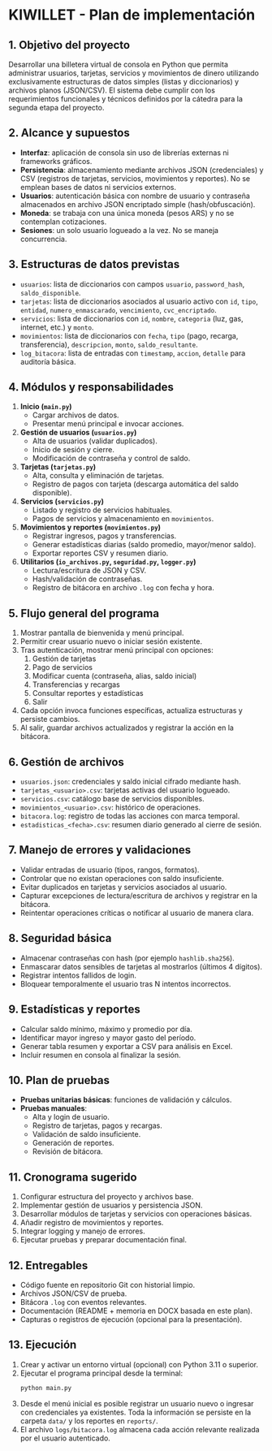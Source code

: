 # KIWILLET - Plan de implementación

## 1. Objetivo del proyecto
Desarrollar una billetera virtual de consola en Python que permita administrar usuarios, tarjetas, servicios y movimientos de dinero utilizando exclusivamente estructuras de datos simples (listas y diccionarios) y archivos planos (JSON/CSV). El sistema debe cumplir con los requerimientos funcionales y técnicos definidos por la cátedra para la segunda etapa del proyecto.

## 2. Alcance y supuestos
- **Interfaz**: aplicación de consola sin uso de librerías externas ni frameworks gráficos.
- **Persistencia**: almacenamiento mediante archivos JSON (credenciales) y CSV (registros de tarjetas, servicios, movimientos y reportes). No se emplean bases de datos ni servicios externos.
- **Usuarios**: autenticación básica con nombre de usuario y contraseña almacenados en archivo JSON encriptado simple (hash/obfuscación).
- **Moneda**: se trabaja con una única moneda (pesos ARS) y no se contemplan cotizaciones.
- **Sesiones**: un solo usuario logueado a la vez. No se maneja concurrencia.

## 3. Estructuras de datos previstas
- `usuarios`: lista de diccionarios con campos `usuario`, `password_hash`, `saldo_disponible`.
- `tarjetas`: lista de diccionarios asociados al usuario activo con `id`, `tipo`, `entidad`, `numero_enmascarado`, `vencimiento`, `cvc_encriptado`.
- `servicios`: lista de diccionarios con `id`, `nombre`, `categoria` (luz, gas, internet, etc.) y `monto`.
- `movimientos`: lista de diccionarios con `fecha`, `tipo` (pago, recarga, transferencia), `descripcion`, `monto`, `saldo_resultante`.
- `log_bitacora`: lista de entradas con `timestamp`, `accion`, `detalle` para auditoría básica.

## 4. Módulos y responsabilidades
1. **Inicio (`main.py`)**
   - Cargar archivos de datos.
   - Presentar menú principal e invocar acciones.
2. **Gestión de usuarios (`usuarios.py`)**
   - Alta de usuarios (validar duplicados).
   - Inicio de sesión y cierre.
   - Modificación de contraseña y control de saldo.
3. **Tarjetas (`tarjetas.py`)**
   - Alta, consulta y eliminación de tarjetas.
   - Registro de pagos con tarjeta (descarga automática del saldo disponible).
4. **Servicios (`servicios.py`)**
   - Listado y registro de servicios habituales.
   - Pagos de servicios y almacenamiento en `movimientos`.
5. **Movimientos y reportes (`movimientos.py`)**
   - Registrar ingresos, pagos y transferencias.
   - Generar estadísticas diarias (saldo promedio, mayor/menor saldo).
   - Exportar reportes CSV y resumen diario.
6. **Utilitarios (`io_archivos.py`, `seguridad.py`, `logger.py`)**
   - Lectura/escritura de JSON y CSV.
   - Hash/validación de contraseñas.
   - Registro de bitácora en archivo `.log` con fecha y hora.

## 5. Flujo general del programa
1. Mostrar pantalla de bienvenida y menú principal.
2. Permitir crear usuario nuevo o iniciar sesión existente.
3. Tras autenticación, mostrar menú principal con opciones:
   1. Gestión de tarjetas
   2. Pago de servicios
   3. Modificar cuenta (contraseña, alias, saldo inicial)
   4. Transferencias y recargas
   5. Consultar reportes y estadísticas
   6. Salir
4. Cada opción invoca funciones específicas, actualiza estructuras y persiste cambios.
5. Al salir, guardar archivos actualizados y registrar la acción en la bitácora.

## 6. Gestión de archivos
- `usuarios.json`: credenciales y saldo inicial cifrado mediante hash.
- `tarjetas_<usuario>.csv`: tarjetas activas del usuario logueado.
- `servicios.csv`: catálogo base de servicios disponibles.
- `movimientos_<usuario>.csv`: histórico de operaciones.
- `bitacora.log`: registro de todas las acciones con marca temporal.
- `estadisticas_<fecha>.csv`: resumen diario generado al cierre de sesión.

## 7. Manejo de errores y validaciones
- Validar entradas de usuario (tipos, rangos, formatos).
- Controlar que no existan operaciones con saldo insuficiente.
- Evitar duplicados en tarjetas y servicios asociados al usuario.
- Capturar excepciones de lectura/escritura de archivos y registrar en la bitácora.
- Reintentar operaciones críticas o notificar al usuario de manera clara.

## 8. Seguridad básica
- Almacenar contraseñas con hash (por ejemplo `hashlib.sha256`).
- Enmascarar datos sensibles de tarjetas al mostrarlos (últimos 4 dígitos).
- Registrar intentos fallidos de login.
- Bloquear temporalmente el usuario tras N intentos incorrectos.

## 9. Estadísticas y reportes
- Calcular saldo mínimo, máximo y promedio por día.
- Identificar mayor ingreso y mayor gasto del período.
- Generar tabla resumen y exportar a CSV para análisis en Excel.
- Incluir resumen en consola al finalizar la sesión.

## 10. Plan de pruebas
- **Pruebas unitarias básicas**: funciones de validación y cálculos.
- **Pruebas manuales**:
  - Alta y login de usuario.
  - Registro de tarjetas, pagos y recargas.
  - Validación de saldo insuficiente.
  - Generación de reportes.
  - Revisión de bitácora.

## 11. Cronograma sugerido
1. Configurar estructura del proyecto y archivos base.
2. Implementar gestión de usuarios y persistencia JSON.
3. Desarrollar módulos de tarjetas y servicios con operaciones básicas.
4. Añadir registro de movimientos y reportes.
5. Integrar logging y manejo de errores.
6. Ejecutar pruebas y preparar documentación final.

## 12. Entregables
- Código fuente en repositorio Git con historial limpio.
- Archivos JSON/CSV de prueba.
- Bitácora `.log` con eventos relevantes.
- Documentación (README + memoria en DOCX basada en este plan).
- Capturas o registros de ejecución (opcional para la presentación).

## 13. Ejecución
1. Crear y activar un entorno virtual (opcional) con Python 3.11 o superior.
2. Ejecutar el programa principal desde la terminal:
   ```bash
   python main.py
   ```
3. Desde el menú inicial es posible registrar un usuario nuevo o ingresar con credenciales ya existentes. Toda la información se persiste en la carpeta `data/` y los reportes en `reports/`.
4. El archivo `logs/bitacora.log` almacena cada acción relevante realizada por el usuario autenticado.
